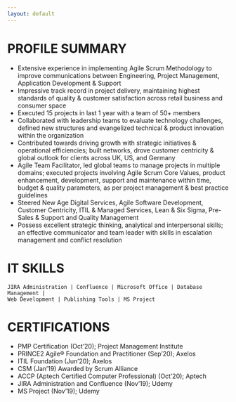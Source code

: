 ```yaml
---
layout: default
---
```

# PROFILE SUMMARY
* Extensive experience in implementing Agile Scrum Methodology to improve communications between Engineering, Project Management, Application Development & Support
* Impressive track record in project delivery, maintaining highest standards of quality & customer satisfaction across retail business and consumer space
* Executed 15 projects in last 1 year with a team of 50+ members
* Collaborated with leadership teams to evaluate technology challenges, defined new structures and evangelized technical & product innovation within the organization
* Contributed towards driving growth with strategic initiatives & operational efficiencies; built networks, drove customer centricity & global outlook for clients across UK, US, and Germany
* Agile Team Facilitator, led global teams to manage projects in multiple domains; executed projects involving Agile Scrum Core Values, product enhancement, development, support and maintenance within time, budget & quality parameters, as per project management & best practice guidelines
* Steered New Age Digital Services, Agile Software Development, Customer Centricity, ITIL & Managed Services, Lean & Six Sigma, Pre-Sales & Support and Quality Management
* Possess excellent strategic thinking, analytical and interpersonal skills; an effective communicator and team leader with skills in escalation management and conflict resolution

# IT SKILLS
    JIRA Administration | Confluence | Microsoft Office | Database Management |
    Web Development | Publishing Tools | MS Project

# CERTIFICATIONS
* PMP Certification (Oct’20); Project Management Institute
* PRINCE2 Agile® Foundation and Practitioner (Sep’20); Axelos
* ITIL Foundation (Jun’20); Axelos
* CSM (Jan’19) Awarded by Scrum Alliance
* ACCP (Aptech Certified Computer Professional) (Oct’20); Aptech
* JIRA Administration and Confluence (Nov’19); Udemy
* MS Project (Nov’19); Udemy
